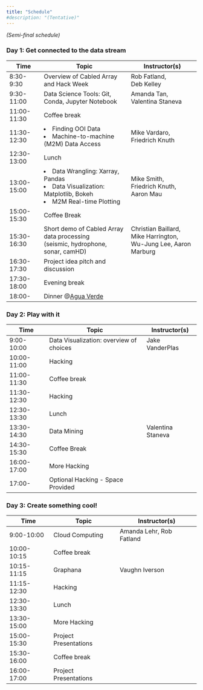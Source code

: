 ```yaml
---
title: "Schedule"
#description: "(Tentative)"
---
```


_(Semi-final schedule)_

### Day 1: Get connected to the data stream
Time         | Topic                                            | Instructor(s)
------------ | ------------------------------------------------ | -----------------------
8:30-9:30    | Overview of Cabled Array and Hack Week           | Rob Fatland, <br />Deb Kelley
9:30-11:00   | Data Science Tools: Git, Conda, Jupyter Notebook | Amanda Tan, <br />Valentina Staneva
11:00-11:30  | Coffee break                                     |
11:30-12:30  | <li>Finding OOI Data</li>  <li>Machine-to-machine (M2M) Data Access</li> | Mike Vardaro, <br />Friedrich Knuth
12:30-13:00  | Lunch                                            |
13:00-15:00  | <li>Data Wrangling: Xarray, Pandas</li><li>Data Visualization: Matplotlib, Bokeh</li><li>M2M Real-time Plotting</li> | Mike Smith, <br />Friedrich Knuth,<br /> Aaron Mau
15:00-15:30  | Coffee Break                                     |
15:30-16:30  | Short demo of Cabled Array data processing <br /> (seismic, hydrophone, sonar, camHD)      | Christian Baillard, Mike Harrington, <br />Wu-Jung Lee, Aaron Marburg
16:30-17:30  | Project idea pitch and discussion                |
17:30-18:00  | Evening break                                    |
18:00-       | Dinner @[Agua Verde](https://goo.gl/maps/tc5dCvbUdER2) |

### Day 2: Play with it
Time         | Topic                                            | Instructor(s)
------------ | ------------------------------------------------ | -----------------------
9:00-10:00   | Data Visualization: overview of choices          | Jake VanderPlas
10:00-11:00  | Hacking                                          |
11:00-11:30  | Coffee break                                     |
11:30-12:30  | Hacking                                          |
12:30-13:30  | Lunch                                            |
13:30-14:30  | Data Mining                                      | Valentina Staneva
14:30-15:30  | Coffee Break                                     |
16:00-17:00  | More Hacking                                     |
17:00-       | Optional Hacking - Space Provided                |

### Day 3: Create something cool!
Time         | Topic                                            | Instructor(s)
------------ | ------------------------------------------------ | -----------------------
9:00-10:00   | Cloud Computing                                  | Amanda Lehr, Rob Fatland
10:00-10:15  | Coffee break                                     |
10:15-11:15  | Graphana                                         | Vaughn Iverson
11:15-12:30  | Hacking                                          |
12:30-13:30  | Lunch                                            |
13:30-15:00  | More Hacking                                     |
15:00-15:30  | Project Presentations                            |
15:30-16:00  | Coffee break                                     |
16:00-17:00  | Project Presentations                            |
